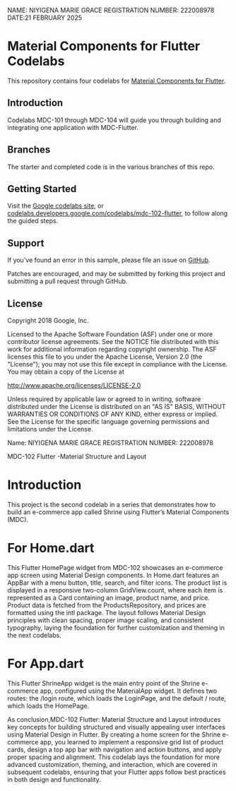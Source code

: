NAME: NIYIGENA MARIE GRACE
REGISTRATION NUMBER: 222008978
DATE:21 FEBRUARY 2025


# Material Components for Flutter Codelabs

This repository contains four codelabs for [Material Components for Flutter](https://github.com/material-components/material-components-flutter).

## Introduction

Codelabs MDC-101 through MDC-104 will guide you through building and integrating one application with MDC-Flutter.

## Branches

The starter and completed code is in the various branches of this repo.

## Getting Started

Visit the [Google codelabs site](https://codelabs.developers.google.com/), or [codelabs.developers.google.com/codelabs/mdc-102-flutter](https://codelabs.developers.google.com/codelabs/mdc-102-flutter), to follow along the guided steps.

## Support

If you've found an error in this sample, please file an issue on [GitHub](https://github.com/material-components/material-components-flutter-codelabs/issues).

Patches are encouraged, and may be submitted by forking this project and
submitting a pull request through GitHub.

## License

Copyright 2018 Google, Inc.

Licensed to the Apache Software Foundation (ASF) under one or more contributor
license agreements. See the NOTICE file distributed with this work for
additional information regarding copyright ownership. The ASF licenses this
file to you under the Apache License, Version 2.0 (the "License"); you may not
use this file except in compliance with the License. You may obtain a copy of
the License at

http://www.apache.org/licenses/LICENSE-2.0

Unless required by applicable law or agreed to in writing, software
distributed under the License is distributed on an "AS IS" BASIS, WITHOUT
WARRANTIES OR CONDITIONS OF ANY KIND, either express or implied. See the
License for the specific language governing permissions and limitations under
the License.


Name: NIYIGENA MARIE GRACE
REGISTRATION NUMBER: 222008978

MDC-102 Flutter -Material Structure and Layout 

# Introduction 
This project is the second codelab in a series that demonstrates how to build an e-commerce app called Shrine using Flutter’s Material Components (MDC).

# For Home.dart
This Flutter HomePage widget from MDC-102 showcases an e-commerce app screen using Material Design components. In Home.dart features an AppBar with a menu button, title, search, and filter icons. The product list is displayed in a responsive two-column GridView.count, where each item is represented as a Card containing an image, product name, and price. Product data is fetched from the ProductsRepository, and prices are formatted using the intl package. The layout follows Material Design principles with clean spacing, proper image scaling, and consistent typography, laying the foundation for further customization and theming in the next codelabs.

# For App.dart 
This Flutter ShrineApp widget is the main entry point of the Shrine e-commerce app, configured using the MaterialApp widget.  It defines two routes: the /login route, which loads the LoginPage, and the default / route, which loads the HomePage.


As conclusion,MDC-102 Flutter: Material Structure and Layout introduces key concepts for building structured and visually appealing user interfaces using Material Design in Flutter. By creating a home screen for the Shrine e-commerce app, you learned to implement a responsive grid list of product cards, design a top app bar with navigation and action buttons, and apply proper spacing and alignment. This codelab lays the foundation for more advanced customization, theming, and interaction, which are covered in subsequent codelabs, ensuring that your Flutter apps follow best practices in both design and functionality.
